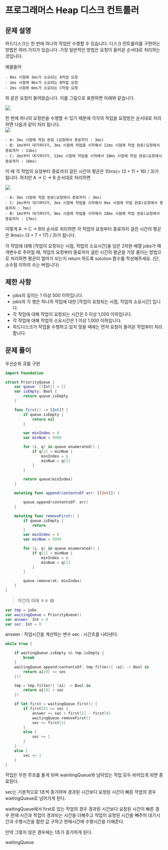 # 프로그래머스 Heap 디스크 컨트롤러

## 문제 설명

하드디스크는 한 번에 하나의 작업만 수행할 수 있습니다. 디스크 컨트롤러를 구현하는 방법은 여러 가지가 있습니다. 가장 일반적인 방법은 요청이 들어온 순서대로 처리하는 것입니다.

예를들어

```
- 0ms 시점에 3ms가 소요되는 A작업 요청
- 1ms 시점에 9ms가 소요되는 B작업 요청
- 2ms 시점에 6ms가 소요되는 C작업 요청
```

와 같은 요청이 들어왔습니다. 이를 그림으로 표현하면 아래와 같습니다.

![](https://grepp-programmers.s3.amazonaws.com/files/production/b68eb5cec6/38dc6a53-2d21-4c72-90ac-f059729c51d5.png)

한 번에 하나의 요청만을 수행할 수 있기 때문에 각각의 작업을 요청받은 순서대로 처리하면 다음과 같이 처리 됩니다.  
![](https://grepp-programmers.s3.amazonaws.com/files/production/5e677b4646/90b91fde-cac4-42c1-98b8-8f8431c52dcf.png)

```
- A: 3ms 시점에 작업 완료 (요청에서 종료까지 : 3ms)
- B: 1ms부터 대기하다가, 3ms 시점에 작업을 시작해서 12ms 시점에 작업 완료(요청에서 종료까지 : 11ms)
- C: 2ms부터 대기하다가, 12ms 시점에 작업을 시작해서 18ms 시점에 작업 완료(요청에서 종료까지 : 16ms)
```

이 때 각 작업의 요청부터 종료까지 걸린 시간의 평균은 10ms(= (3 + 11 + 16) / 3)가 됩니다.
하지만 A → C → B 순서대로 처리하면

![](https://grepp-programmers.s3.amazonaws.com/files/production/9eb7c5a6f1/a6cff04d-86bb-4b5b-98bf-6359158940ac.png)

```
- A: 3ms 시점에 작업 완료(요청에서 종료까지 : 3ms)
- C: 2ms부터 대기하다가, 3ms 시점에 작업을 시작해서 9ms 시점에 작업 완료(요청에서 종료까지 : 7ms)
- B: 1ms부터 대기하다가, 9ms 시점에 작업을 시작해서 18ms 시점에 작업 완료(요청에서 종료까지 : 17ms)
```

이렇게 A → C → B의 순서로 처리하면 각 작업의 요청부터 종료까지 걸린 시간의 평균은 9ms(= (3 + 7 + 17) / 3)가 됩니다.

각 작업에 대해 [작업이 요청되는 시점, 작업의 소요시간]을 담은 2차원 배열 jobs가 매개변수로 주어질 때, 작업의 요청부터 종료까지 걸린 시간의 평균을 가장 줄이는 방법으로 처리하면 평균이 얼마가 되는지 return 하도록 solution 함수를 작성해주세요. (단, 소수점 이하의 수는 버립니다)

## 제한 사항

- jobs의 길이는 1 이상 500 이하입니다.
- jobs의 각 행은 하나의 작업에 대한 [작업이 요청되는 시점, 작업의 소요시간] 입니다.
- 각 작업에 대해 작업이 요청되는 시간은 0 이상 1,000 이하입니다.
- 각 작업에 대해 작업의 소요시간은 1 이상 1,000 이하입니다.
- 하드디스크가 작업을 수행하고 있지 않을 때에는 먼저 요청이 들어온 작업부터 처리합니다.

## 문제 풀이

우선순위 큐를 구현

```swift
import Foundation

struct PriorityQueue {
    var queue: [[Int]] = []
    var isEmpty: Bool {
        return queue.isEmpty
    }

    func first() -> [Int]? {
        if queue.isEmpty {
            return nil
        }

        var minIndex = 0
        var minNum = 9999

        for (i, q) in queue.enumerated() {
            if q[1] < minNum {
                minIndex = i
                minNum = q[1]
            }
        }

        return queue[minIndex]
    }

    mutating func append(contentsOf arr: [[Int]]) {

        queue.append(contentsOf: arr)
    }

    mutating func removeFirst() {
        if queue.isEmpty {
            return
        }
        var minIndex = 0
        var minNum = 9999

        for (i, q) in queue.enumerated() {
            if q[1] < minNum {
                minIndex = i
                minNum = q[1]
            }
        }

        queue.remove(at: minIndex)
    }
}
```

> 약간의 야매 ㅎㅎ 😅

```swift
var tmp = jobs
var waitingQueue = PriorityQueue()
var answer: Int = 0
var sec: Int = 0
```

answer : 작업시간을 계산하는 변수
sec : 시간초를 나타낸다.

```swift
while true {

    if waitingQueue.isEmpty && tmp.isEmpty {
        break
    }
    waitingQueue.append(contentsOf: tmp.filter({ (a1) -> Bool in
        return a1[0] <= sec
    }))

    tmp = tmp.filter({ (a1) -> Bool in
        return a1[0] > sec
    })

    if let first = waitingQueue.first() {
        if first[0] <= sec {
            answer += sec + first[1] - first[0]
            waitingQueue.removeFirst()
            sec += first[1]
        }
        else {
            sec += 1
        }
    }
    else {
        sec += 1
    }
}
```

작업은 무한 루프를 돌게 되며 waintingQueue와 남아있는 작업 모두 비어있게 되면 종료된다.

sec는 기본적으로 1초씩 증가하며 경과된 시간보다 요청된 시간이 빠른 작업의 경우 waitingQueue로 넘어가게 된다.

waitingQueue에서 first로 있는 작업의 경우 경과된 시간보다 요청된 시간이 빠른 경우 현재 시간과 작업이 경과되는 시간을 더해주고 작업이 요청된 시간을 빼주어 대기시간과 수행시간을 합한 값 구하고 현재시간에 수행시간을 더해준다.

만약 그렇지 않은 경우에는 1초가 증가하게 된다.

waitingQueue
